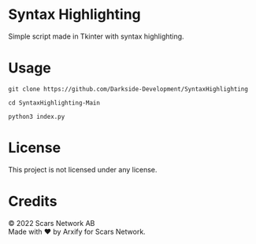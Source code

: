 # Syntax Highlighting
Simple script made in Tkinter with syntax highlighting.
# Usage
`git clone https://github.com/Darkside-Development/SyntaxHighlighting`<br>

`cd SyntaxHighlighting-Main`<br>

`python3 index.py`
# License
This project is not licensed under any license.
# Credits
©️ 2022 Scars Network AB<br>
Made with ❤️ by Arxify for Scars Network.
